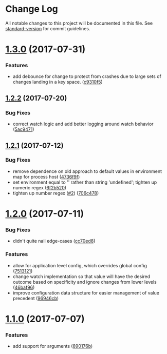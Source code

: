 # Change Log

All notable changes to this project will be documented in this file. See [standard-version](https://github.com/conventional-changelog/standard-version) for commit guidelines.

<a name="1.3.0"></a>
# [1.3.0](https://github.com/arobson/kickerd/compare/v1.2.2...v1.3.0) (2017-07-31)


### Features

* add debounce for change to protect from crashes due to large sets of changes landing in a key space. ([c9310f5](https://github.com/arobson/kickerd/commit/c9310f5))



<a name="1.2.2"></a>
## [1.2.2](https://github.com/arobson/kickerd/compare/v1.2.1...v1.2.2) (2017-07-20)


### Bug Fixes

* correct watch logic and add better logging around watch behavior ([5ac9471](https://github.com/arobson/kickerd/commit/5ac9471))



<a name="1.2.1"></a>
## [1.2.1](https://github.com/arobson/kickerd/compare/v1.2.0...v1.2.1) (2017-07-12)


### Bug Fixes

* remove dependence on old approach to default values in environment map for process host ([4736f9f](https://github.com/arobson/kickerd/commit/4736f9f))
* set environment equal to '' rather than string 'undefined'; tighten up numeric regex ([6f2b520](https://github.com/arobson/kickerd/commit/6f2b520))
* tighten up number regex ([#2](https://github.com/arobson/kickerd/issues/2)) ([706c478](https://github.com/arobson/kickerd/commit/706c478))



<a name="1.2.0"></a>
# [1.2.0](https://github.com/arobson/kickerd/compare/v1.1.0...v1.2.0) (2017-07-11)


### Bug Fixes

* didn't quite nail edge-cases ([cc70ed8](https://github.com/arobson/kickerd/commit/cc70ed8))


### Features

* allow for application level config, which overrides global config ([7513121](https://github.com/arobson/kickerd/commit/7513121))
* change watch implementation so that value will have the desired outcome based on specificity and ignore changes from lower levels ([46baf96](https://github.com/arobson/kickerd/commit/46baf96))
* improve configuration data structure for easier management of value precedent ([96946cb](https://github.com/arobson/kickerd/commit/96946cb))



<a name="1.1.0"></a>
# [1.1.0](https://github.com/arobson/kickerd/compare/v1.0.0...v1.1.0) (2017-07-07)


### Features

* add support for arguments ([890176b](https://github.com/arobson/kickerd/commit/890176b))
